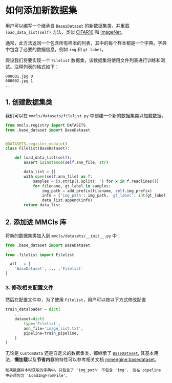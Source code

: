 # 如何添加新数据集

用户可以编写一个继承自 [`BasesDataset`](https://mmclassification.readthedocs.io/zh_CN/latest/_modules/mmcls/datasets/base_dataset.html#BaseDataset) 的新数据集类，并重载 `load_data_list(self)` 方法，类似 [CIFAR10](https://github.com/open-mmlab/mmclassification/blob/master/mmcls/datasets/cifar.py) 和 [ImageNet](https://github.com/open-mmlab/mmclassification/blob/master/mmcls/datasets/imagenet.py)。

通常，此方法返回一个包含所有样本的列表，其中的每个样本都是一个字典。字典中包含了必要的数据信息，例如 `img` 和 `gt_label`。

假设我们将要实现一个 `Filelist` 数据集，该数据集将使用文件列表进行训练和测试。注释列表的格式如下：

```text
000001.jpg 0
000002.jpg 1
...
```

## 1. 创建数据集类

我们可以在 `mmcls/datasets/filelist.py` 中创建一个新的数据集类以加载数据。

```python
from mmcls.registry import DATASETS
from .base_dataset import BaseDataset


@DATASETS.register_module()
class Filelist(BaseDataset):

    def load_data_list(self):
        assert isinstance(self.ann_file, str)

        data_list = []
        with open(self.ann_file) as f:
            samples = [x.strip().split(' ') for x in f.readlines()]
            for filename, gt_label in samples:
                img_path = add_prefix(filename, self.img_prefix)
                info = {'img_path': img_path, 'gt_label': int(gt_label)}
                data_list.append(info)
        return data_list
```

## 2. 添加进 MMCls 库

将新的数据集类加入到 `mmcls/datasets/__init__.py` 中：

```python
from .base_dataset import BaseDataset
...
from .filelist import Filelist

__all__ = [
    'BaseDataset', ... ,'Filelist'
]
```

### 3. 修改相关配置文件

然后在配置文件中，为了使用 `Filelist`，用户可以按以下方式修改配置

```python
train_dataloader = dict(
    ...
    dataset=dict(
        type='Filelist',
        ann_file='image_list.txt',
        pipeline=train_pipeline,
    )
)
```

无论是 `CustomData` 还是自定义的数据集类，都继承了 [`BaseDataset`](https://github.com/open-mmlab/mmclassification/blob/master/mmcls/datasets/base_dataset.py), 其基本用法，**懒加载**以及**节省内存**的特性可以参考相关文档 [mmengine.basedataset](https://github.com/open-mmlab/mmengine/blob/main/docs/zh_cn/tutorials/basedataset.md)。

```note
如果数据样本时获取的字典中，只包含了 'img_path' 不包含 'img'， 则在 pipeline 中必须包含 'LoadImgFromFile'。
```
